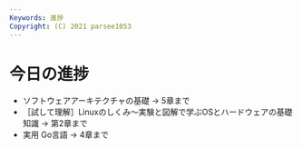```yaml
---
Keywords: 進捗
Copyright: (C) 2021 parsee1053
---
```


# 今日の進捗
* ソフトウェアアーキテクチャの基礎 → 5章まで
* ［試して理解］Linuxのしくみ～実験と図解で学ぶOSとハードウェアの基礎知識 → 第2章まで
* 実用 Go言語 → 4章まで
